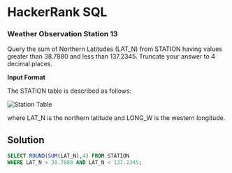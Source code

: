# HackerRank SQL

### Weather Observation Station 13

Query the sum of Northern Latitudes (LAT_N) from STATION having values greater than 38.7880 and less than 137.2345. Truncate your answer to 4 decimal places.

**Input Format**

The STATION table is described as follows:

![Station Table](https://s3.amazonaws.com/hr-challenge-images/9336/1449345840-5f0a551030-Station.jpg)

where LAT_N is the northern latitude and LONG_W is the western longitude.

## Solution
```sql
SELECT ROUND(SUM(LAT_N),4) FROM STATION
WHERE LAT_N > 38.7880 AND LAT_N < 137.2345;
```
